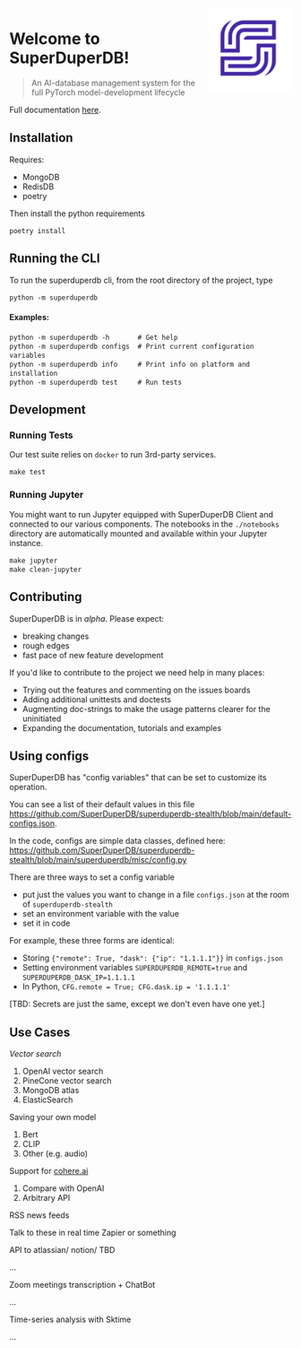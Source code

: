 <a href="https://www.superduperdb.com">
  <img
    src="img/symbol_purple.png"
    width="150"
    align="right"
    />
</a>

# Welcome to SuperDuperDB!

> An AI-database management system for the full PyTorch model-development lifecycle

Full documentation [here](https://superduperdb.github.io/superduperdb).

## Installation

Requires:

- MongoDB
- RedisDB
- poetry

Then install the python requirements

```
poetry install
```

## Running the CLI

To run the superduperdb cli, from the root directory of the project, type

```
python -m superduperdb
```

#### Examples:

```
python -m superduperdb -h       # Get help
python -m superduperdb configs  # Print current configuration variables
python -m superduperdb info     # Print info on platform and installation
python -m superduperdb test     # Run tests
```

## Development

### Running Tests

Our test suite relies on `docker` to run 3rd-party services.

```shell
make test
```

### Running Jupyter

You might want to run Jupyter equipped with SuperDuperDB Client and connected to our
various components.
The notebooks in the `./notebooks` directory are automatically mounted and available
within your Jupyter instance.

```shell
make jupyter
make clean-jupyter
```

## Contributing

SuperDuperDB is in *alpha*. Please expect:

- breaking changes
- rough edges
- fast pace of new feature development

If you'd like to contribute to the project we need help in many places:

- Trying out the features and commenting on the issues boards
- Adding additional unittests and doctests
- Augmenting doc-strings to make the usage patterns clearer for the uninitiated
- Expanding the documentation, tutorials and examples

## Using configs

SuperDuperDB has "config variables" that can be set to customize its operation.

You can see a list of their default values in this file https://github.com/SuperDuperDB/superduperdb-stealth/blob/main/default-configs.json.

In the code, configs are simple data classes, defined here: https://github.com/SuperDuperDB/superduperdb-stealth/blob/main/superduperdb/misc/config.py

There are three ways to set a config variable

* put just the values you want to change in a file `configs.json` at the room of `superduperdb-stealth`
* set an environment variable with the value
* set it in code

For example, these three forms are identical:

* Storing `{"remote": True, "dask": {"ip": "1.1.1.1"}}` in `configs.json`
* Setting environment variables `SUPERDUPERDB_REMOTE=true` and
  `SUPERDUPERDB_DASK_IP=1.1.1.1`
* In Python, `CFG.remote = True; CFG.dask.ip = '1.1.1.1'`

[TBD: Secrets are just the same, except we don't even have one yet.]


## Use Cases

*Vector search*

1. OpenAI vector search
1. PineCone vector search
1. MongoDB atlas
1. ElasticSearch

Saving your own model

1. Bert
1. CLIP
1. Other (e.g. audio)

Support for [cohere.ai]()

1. Compare with OpenAI
1. Arbitrary API

RSS news feeds

Talk to these in real time
Zapier or something

API to atlassian/ notion/ TBD

...

Zoom meetings transcription + ChatBot

...

Time-series analysis with Sktime

...
